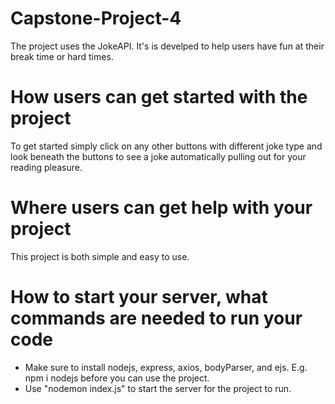 # Capstone-Project-4
The project uses the JokeAPI. It's is develped to help users have fun at their break time or hard times.
# How users can get started with the project
To get started simply click on any other buttons with different joke type and look beneath the buttons to see a joke automatically pulling out for your reading pleasure.
# Where users can get help with your project
This project is both simple and easy to use.

# How to start your server, what commands are needed to run your code
- Make sure to install nodejs, express, axios, bodyParser, and ejs. E.g.
npm i nodejs before you can use the project.
- Use "nodemon index.js" to start the server for the project to run.
